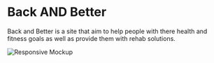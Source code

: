 # Back AND Better

Back and Better is a site that aim to help people with there health and fitness goals as well as provide them with rehab solutions.

![Responsive Mockup]()